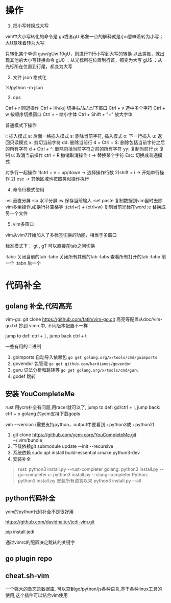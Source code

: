 # 操作

1. 把小写转换成大写

vim中大小写转化的命令是
gu或者gU
形象一点的解释就是小u意味着转为小写；大U意味着转为大写.

只转化某个单词   guw/gUw
10gU，则进行11行小写到大写的转换
以此类推，就出现其他的大小写转换命令
gU0        ：从光标所在位置到行首，都变为大写
gU$        ：从光标所在位置到行尾，都变为大写

2. 文件 json 格式化

%!python -m json

3. ops

Ctrl + r 回退操作
Ctrl + l/h/k/j 切换右/左/上/下窗口
Ctrl + v 选中多个字符
Ctrl + w 按顺序切换窗口
Ctrl + - 缩小字体
Ctrl + Shift + "+" 放大字体

普通模式下操作

i: 插入模式
a: 后面一格插入模式
s: 删除当前字符, 插入模式
o: 下一行插入
u: 返回只读模式
x: 剪切当前字符
dd: 删除当前行
d + Ctrl + $: 删除包括当前字符之后的所有字符
d + Ctrl + ^: 删除包括当前字符之前的所有字符
yy: 复制当前行
p: 复制
u: 取消当前操作
ctrl + R 撤销取消操作
r -> 替换某个字符
Esc: 切换成普通模式

对多行一起操作
1)ctrl + v + up/down -> 选择操作行数
2)shift + i -> 开始单行操作
2) esc -> 其他区域也按照类似操作执行


4. 命令行模式使用

:vs 垂直分屏
:sp 水平分屏
:w 保存当前输入
:set paste 复制数据到vim里时去除vim多余操作,如换行补空格等
:(ctrl+r) + (ctrl+w) 复制当前光标在word
:e 替换成另一个文件

5. vim多窗口

vim从vim7开始加入了多标签切换的功能，相当于多窗口

标准模式下：
gt , gT 可以直接在tab之间切换

:tabc       关闭当前的tab
:tabo       关闭所有其他的tab
:tabs       查看所有打开的tab
:tabp      前一个
:tabn      后一个

# 代码补全

## golang 补全,代码高亮

vim-go: git clone https://github.com/fatih/vim-go.git
高亮等配置从doc/vim-go.txt 抄到 vimrc中, 不同版本配置不一样

jump to def: ctrl + ] , jump back ctrl + t

一些有用的二进制

1. goimports 自动导入依赖包  `go get golang.org/x/tools/cmd/goimports`
2. govendor  包管理 `go get github.com/kardianos/govendor`
3. guru      词法分析和跳转等  `go get golang.org/x/tools/cmd/guru`
4. godef 跳转

## 安装 YouCompleteMe

rust 用ycm补全有问题,用racer就可以了, jump to def: gd/ctrl + i, jump back: ctrl + o
golang 的ycm支持下载gopls

vim --version (需要支持python，output中要看到 +python3或 +python2)

1. git clone https://github.com/ycm-core/YouCompleteMe.git ~/.vim/bundle
2. 下载依赖git submodule update --init --recursive
3. 系统依赖 sudo apt install build-essential cmake python3-dev
4. 安装补全
> rust: python3 install.py --rust-completer
> golang: python3 install.py --go-completer
> c: python3 install.py --clang-completer
> Python: python3 install.py
> 安装所有语言以来 python3 install.py --all

## python代码补全

ycm的python代码补全不是很好用

https://github.com/davidhalter/jedi-vim.git

pip install jedi

通过vimrc的配置决定跳转的关键字

## go plugin repo

## cheat.sh-vim

一个强大的备忘录数据库, 可以查到go/python/js各种语言,基于各种linux工具的使用,这个插件可以结合vim使用


